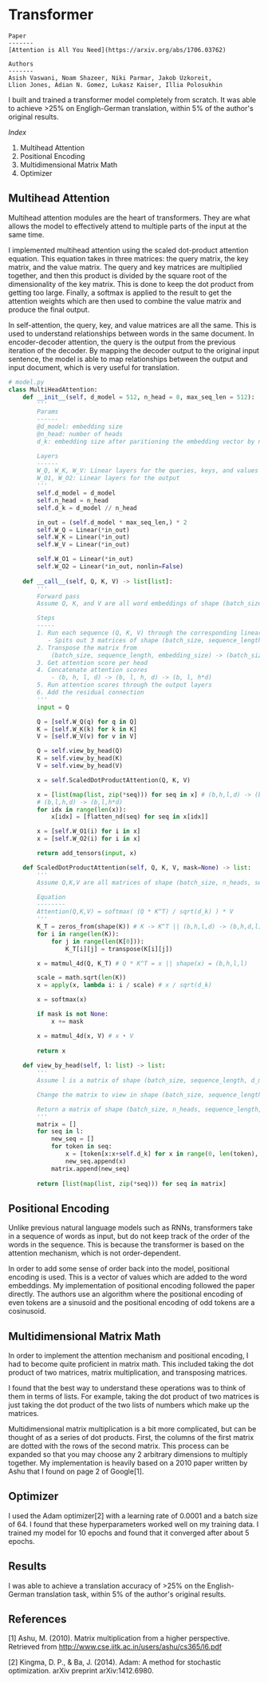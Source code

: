 # Transformer
```
Paper
-------
[Attention is All You Need](https://arxiv.org/abs/1706.03762)

Authors
-------
Asish Vaswani, Noam Shazeer, Niki Parmar, Jakob Uzkoreit, 
Llion Jones, Adian N. Gomez, Lukasz Kaiser, Illia Polosukhin
```
I built and trained a transformer model completely from scratch. It was able to achieve >25% on Engligh-German translation, within 5% of the author's original results.

*Index*
1. Multihead Attention
2. Positional Encoding
3. Multidimensional Matrix Math
4. Optimizer

## Multihead Attention
Multihead attention modules are the heart of transformers. They are what allows the model to effectively attend to multiple parts of the input at the same time.

I implemented multihead attention using the scaled dot-product attention equation. This equation takes in three matrices: the query matrix, the key matrix, and the value matrix. The query and key matrices are multiplied together, and then this product is divided by the square root of the dimensionality of the key matrix. This is done to keep the dot product from getting too large. Finally, a softmax is applied to the result to get the attention weights which are then used to combine the value matrix and produce the final output.

In self-attention, the query, key, and value matrices are all the same. This is used to understand relationships between words in the same document. In encoder-decoder attention, the query is the output from the previous iteration of the decoder. By mapping the decoder output to the original input sentence, the model is able to map relationships between the output and input document, which is very useful for translation.

```python
# model.py
class MultiHeadAttention:
    def __init__(self, d_model = 512, n_head = 8, max_seq_len = 512):
        '''
        Params
        ------
        @d_model: embedding size
        @n_head: number of heads        
        d_k: embedding size after paritioning the embedding vector by n_head

        Layers
        ------
        W_Q, W_K, W_V: Linear layers for the queries, keys, and values
        W_O1, W_O2: Linear layers for the output
        '''
        self.d_model = d_model
        self.n_head = n_head
        self.d_k = d_model // n_head

        in_out = (self.d_model * max_seq_len,) * 2 
        self.W_Q = Linear(*in_out)
        self.W_K = Linear(*in_out)
        self.W_V = Linear(*in_out)

        self.W_O1 = Linear(*in_out)
        self.W_O2 = Linear(*in_out, nonlin=False)
    
    def __call__(self, Q, K, V) -> list[list]:
        '''
        Forward pass
        Assume Q, K, and V are all word embeddings of shape (batch_size, sequence_length, embedding_size)

        Steps
        -----
        1. Run each sequence (Q, K, V) through the corresponding linear layers
           - Spits out 3 matrices of shape (batch_size, sequence_length, embedding_size) 
        2. Transpose the matrix from 
            (batch_size, sequence_length, embedding_size) -> (batch_size, n_heads, sequence_length, d_k)
        3. Get attention score per head
        4. Concatenate attention scores
            - (b, h, l, d) -> (b, l, h, d) -> (b, l, h*d)
        5. Run attention scores through the output layers
        6. Add the residual connection
        '''
        input = Q

        Q = [self.W_Q(q) for q in Q]
        K = [self.W_K(k) for k in K]
        V = [self.W_V(v) for v in V]

        Q = self.view_by_head(Q)
        K = self.view_by_head(K)
        V = self.view_by_head(V)

        x = self.ScaledDotProductAttention(Q, K, V)

        x = [list(map(list, zip(*seq))) for seq in x] # (b,h,l,d) -> (b,l,h,d)
        # (b,l,h,d) -> (b,l,h*d)
        for idx in range(len(x)):
            x[idx] = [flatten_nd(seq) for seq in x[idx]]

        x = [self.W_O1(i) for i in x]
        x = [self.W_O2(i) for i in x]

        return add_tensors(input, x)       

    def ScaledDotProductAttention(self, Q, K, V, mask=None) -> list:
        '''
        Assume Q,K,V are all matrices of shape (batch_size, n_heads, sequence_length, d_k) == (b,h,l,d)

        Equation
        --------
        Attention(Q,K,V) = softmax( (Q * K^T) / sqrt(d_k) ) * V
        '''
        K_T = zeros_from(shape(K)) # K -> K^T || (b,h,l,d) -> (b,h,d,l)
        for i in range(len(K)):
            for j in range(len(K[0])):
                K_T[i][j] = transpose(K[i][j])

        x = matmul_4d(Q, K_T) # Q * K^T = x || shape(x) = (b,h,l,l)

        scale = math.sqrt(len(K))
        x = apply(x, lambda i: i / scale) # x / sqrt(d_k)

        x = softmax(x)

        if mask is not None:
            x += mask

        x = matmul_4d(x, V) # x • V
        
        return x
    
    def view_by_head(self, l: list) -> list:
        '''
        Assume l is a matrix of shape (batch_size, sequence_length, d_model)

        Change the matrix to view in shape (batch_size, sequence_length, n_heads, d_k)

        Return a matrix of shape (batch_size, n_heads, sequence_length, d_k)
        '''
        matrix = []
        for seq in l:
            new_seq = []
            for token in seq:
                x = [token[x:x+self.d_k] for x in range(0, len(token), self.d_k)]
                new_seq.append(x)
            matrix.append(new_seq)
    
        return [list(map(list, zip(*seq))) for seq in matrix]
```

## Positional Encoding
Unlike previous natural language models such as RNNs, transformers take in a sequence of words as input, but do not keep track of the order of the words in the sequence. This is because the transformer is based on the attention mechanism, which is not order-dependent.

In order to add some sense of order back into the model, positional encoding is used. This is a vector of values which are added to the word embeddings. My implementation of positional encoding followed the paper directly. The authors use an algorithm where the positional encoding of even tokens are a sinusoid and the positional encoding of odd tokens are a cosinusoid.

## Multidimensional Matrix Math
In order to implement the attention mechanism and positional encoding, I had to become quite proficient in matrix math. This included taking the dot product of two matrices, matrix multiplication, and transposing matrices.

I found that the best way to understand these operations was to think of them in terms of lists. For example, taking the dot product of two matrices is just taking the dot product of the two lists of numbers which make up the matrices.

Multidimensional matrix multiplication is a bit more complicated, but can be thought of as a series of dot products. First, the columns of the first matrix are dotted with the rows of the second matrix. This process can be expanded so that you may choose any 2 arbitrary dimensions to multiply together. My implementation is heavily based on a 2010 paper written by Ashu that I found on page 2 of Google[1].

## Optimizer
I used the Adam optimizer[2] with a learning rate of 0.0001 and a batch size of 64. I found that these hyperparameters worked well on my training data. I trained my model for 10 epochs and found that it converged after about 5 epochs.

## Results
I was able to achieve a translation accuracy of >25% on the English-German translation task, within 5% of the author's original results.

## References
[1] Ashu, M. (2010). Matrix multiplication from a higher perspective. Retrieved from http://www.cse.iitk.ac.in/users/ashu/cs365/l6.pdf

[2] Kingma, D. P., & Ba, J. (2014). Adam: A method for stochastic optimization. arXiv preprint arXiv:1412.6980.
